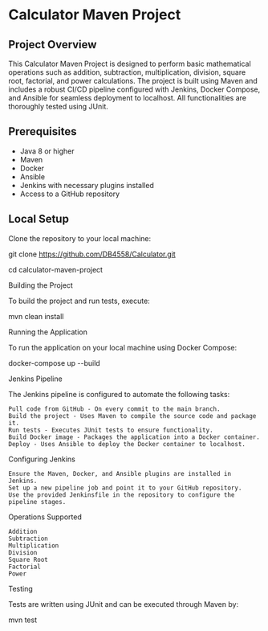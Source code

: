 # Calculator Maven Project

## Project Overview
This Calculator Maven Project is designed to perform basic mathematical operations such as addition, subtraction, multiplication, division, square root, factorial, and power calculations. The project is built using Maven and includes a robust CI/CD pipeline configured with Jenkins, Docker Compose, and Ansible for seamless deployment to localhost. All functionalities are thoroughly tested using JUnit.

## Prerequisites
- Java 8 or higher
- Maven
- Docker
- Ansible
- Jenkins with necessary plugins installed
- Access to a GitHub repository

## Local Setup
Clone the repository to your local machine:

git clone https://github.com/DB4558/Calculator.git

cd calculator-maven-project

Building the Project

To build the project and run tests, execute:

mvn clean install

Running the Application

To run the application on your local machine using Docker Compose:

docker-compose up --build

Jenkins Pipeline

The Jenkins pipeline is configured to automate the following tasks:

    Pull code from GitHub - On every commit to the main branch.
    Build the project - Uses Maven to compile the source code and package it.
    Run tests - Executes JUnit tests to ensure functionality.
    Build Docker image - Packages the application into a Docker container.
    Deploy - Uses Ansible to deploy the Docker container to localhost.

Configuring Jenkins

    Ensure the Maven, Docker, and Ansible plugins are installed in Jenkins.
    Set up a new pipeline job and point it to your GitHub repository.
    Use the provided Jenkinsfile in the repository to configure the pipeline stages.

Operations Supported

    Addition
    Subtraction
    Multiplication
    Division
    Square Root
    Factorial
    Power

Testing

Tests are written using JUnit and can be executed through Maven by:


mvn test



